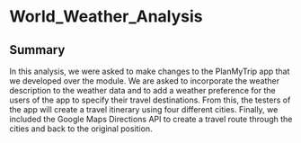 # World_Weather_Analysis

## Summary

In this analysis, we were asked to make changes to the PlanMyTrip app that we developed over the module. We are asked to incorporate the weather description to the weather data and to add a weather preference for the users of the app to specify their travel destinations. From this, the testers of the app will create a travel itinerary using four different cities. Finally, we included the Google Maps Directions API to create a travel route through the cities and back to the original position.  
